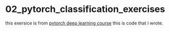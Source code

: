 # 02_pytorch_classification_exercises

this exersice is from [pytorch deep learning course](https://github.com/mrdbourke/pytorch-deep-learning)
this is code that i wrote. 
